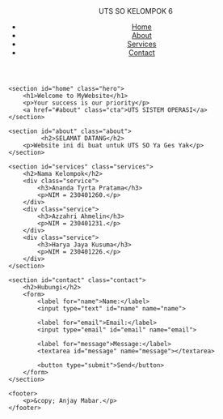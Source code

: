 <!DOCTYPE html>
<html lang="en">
<head>
    <meta charset="UTF-8">
    <meta name="viewport" content="width=device-width, initial-scale=1.0">
    <title>Landing Page</title>
    <link rel="stylesheet" href="styles.css">
    <link rel="stylesheet" href="style.css" />
</head>
<body>
    <header>
        <nav>
            <div class="logo">UTS SO KELOMPOK 6</div>
            <ul class="nav-links">
                <li><a href="#home">Home</a></li>
                <li><a href="#about">About</a></li>
                <li><a href="#services">Services</a></li>
                <li><a href="#contact">Contact</a></li>
            </ul>
        </nav>
    </header>

    <section id="home" class="hero">
        <h1>Welcome to MyWebsite</h1>
        <p>Your success is our priority</p>
        <a href="#about" class="cta">UTS SISTEM OPERASI</a>
    </section>

    <section id="about" class="about">
             <h2>SELAMAT DATANG</h2>
        <p>Website ini di buat untuk UTS SO Ya Ges Yak</p>
    </section>

    <section id="services" class="services">
        <h2>Nama Kelompok</h2>
        <div class="service">
            <h3>Ananda Tyrta Pratama</h3>
            <p>NIM = 230401260.</p>
        </div>
        <div class="service">
            <h3>Azzahri Ahmelin</h3>
            <p>NIM = 230401231.</p>
        </div>
        <div class="service">
            <h3>Harya Jaya Kusuma</h3>
            <p>NIM = 230401226.</p>
        </div>
    </section>

    <section id="contact" class="contact">
        <h2>Hubungi</h2>
        <form>
            <label for="name">Name:</label>
            <input type="text" id="name" name="name">
            
            <label for="email">Email:</label>
            <input type="email" id="email" name="email">
            
            <label for="message">Message:</label>
            <textarea id="message" name="message"></textarea>
            
            <button type="submit">Send</button>
        </form>
    </section>

    <footer>
        <p>&copy; Anjay Mabar.</p>
    </footer>
</body>
</html>
